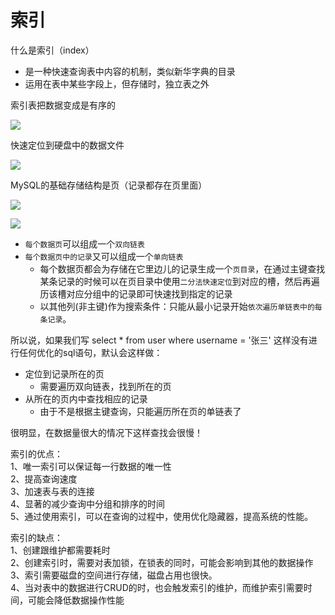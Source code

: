 # 索引
 
 
什么是索引（index）
- 是一种快速查询表中内容的机制，类似新华字典的目录
- 运用在表中某些字段上，但存储时，独立表之外

索引表把数据变成是有序的

![](https://user-gold-cdn.xitu.io/2018/3/5/161f3dde48b22b04)

快速定位到硬盘中的数据文件

![](https://user-gold-cdn.xitu.io/2018/3/5/161f3dfcf48a420a)


MySQL的基础存储结构是页（记录都存在页里面）

![](https://user-gold-cdn.xitu.io/2018/7/23/164c6d7a53a7920b)

![](https://user-gold-cdn.xitu.io/2018/7/23/164c6d7a53b78847)

- `每个数据页`可以组成一个`双向链表`
- `每个数据页中的记录`又可以组成一个`单向链表`
    + 每个数据页都会为存储在它里边儿的记录生成一个`页目录`，在通过主键查找某条记录的时候可以在页目录中使用`二分法快速定位`到对应的槽，然后再遍历该槽对应分组中的记录即可快速找到指定的记录
    + 以其他列(非主键)作为搜索条件：只能从最小记录开始`依次遍历单链表中的每条记录`。


所以说，如果我们写 select * from user where username = '张三' 这样没有进行任何优化的sql语句，默认会这样做：
- 定位到记录所在的页
    + 需要遍历双向链表，找到所在的页
- 从所在的页内中查找相应的记录
    + 由于不是根据主键查询，只能遍历所在页的单链表了

很明显，在数据量很大的情况下这样查找会很慢！

索引的优点：  
    1、唯一索引可以保证每一行数据的唯一性     
    2、提高查询速度    
    3、加速表与表的连接  
    4、显著的减少查询中分组和排序的时间  
    5、通过使用索引，可以在查询的过程中，使用优化隐藏器，提高系统的性能。 

索引的缺点：          
    1、创建跟维护都需要耗时        
    2、创建索引时，需要对表加锁，在锁表的同时，可能会影响到其他的数据操作     
    3、索引需要磁盘的空间进行存储，磁盘占用也很快。       
    4、当对表中的数据进行CRUD的时，也会触发索引的维护，而维护索引需要时间，可能会降低数据操作性能   






